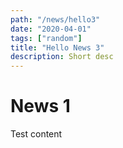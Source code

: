 ```yaml
---
path: "/news/hello3"
date: "2020-04-01"
tags: ["random"]
title: "Hello News 3"
description: Short desc
---
```


# News 1

Test content
